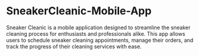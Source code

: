 # SneakerCleanic-Mobile-App
Sneaker Cleanic is a mobile application designed to streamline the sneaker cleaning process for enthusiasts and professionals alike. This app allows users to schedule sneaker cleaning appointments, manage their orders, and track the progress of their cleaning services with ease.
